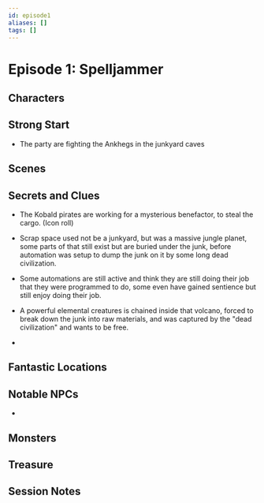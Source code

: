 ```yaml
---
id: episode1
aliases: []
tags: []
---
```



# Episode 1: Spelljammer

## Characters

## Strong Start

- The party are fighting the Ankhegs in the junkyard caves


## Scenes

## Secrets and Clues 
- The Kobald pirates are working for a mysterious benefactor, to steal the cargo. (Icon roll)

- Scrap space used not be a junkyard, but was a massive jungle planet, some parts of that still exist but are buried under the junk, before automation was setup to dump the junk on  it by some long dead civilization. 

- Some automations are still active and think they are still doing their job that they were programmed to do, some even have gained sentience but still enjoy doing their job.

- A powerful elemental creatures is chained inside that volcano, forced to break down the junk into raw materials, and was captured by the "dead civilization" and wants to be free.

- 

## Fantastic Locations

## Notable NPCs
- 


## Monsters


## Treasure


## Session Notes

